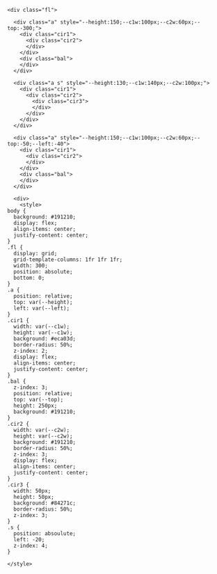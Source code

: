     <div class="fl">

      <div class="a" style="--height:150;--c1w:100px;--c2w:60px;--top:-300;">
        <div class="cir1">
          <div class="cir2">
          </div>
        </div>
        <div class="bal">
        </div>
      </div>

      <div class="a s" style="--height:130;--c1w:140px;--c2w:100px;">
        <div class="cir1">
          <div class="cir2">
            <div class="cir3">
            </div>
          </div>
        </div>
      </div>

      <div class="a" style="--height:150;--c1w:100px;--c2w:60px;--top:-50;--left:-40">
        <div class="cir1">
          <div class="cir2">
          </div>
        </div>
        <div class="bal">
        </div>
      </div>

      <div>
        <style>
    body {
      background: #191210;
      display: flex;
      align-items: center;
      justify-content: center;
    }
    .fl {
      display: grid;
      grid-template-columns: 1fr 1fr 1fr;
      width: 300;
      position: absolute;
      bottom: 0;
    }
    .a {
      position: relative;
      top: var(--height);
      left: var(--left);
    }
    .cir1 {
      width: var(--c1w);
      height: var(--c1w);
      background: #eca03d;
      border-radius: 50%;
      z-index: 2;
      display: flex;
      align-items: center;
      justify-content: center;
    }
    .bal {
      z-index: 3;
      position: relative;
      top: var(--top);
      height: 250px;
      background: #191210;
    }
    .cir2 {
      width: var(--c2w);
      height: var(--c2w);
      background: #191210;
      border-radius: 50%;
      z-index: 3;
      display: flex;
      align-items: center;
      justify-content: center;
    }
    .cir3 {
      width: 50px;
      height: 50px;
      background: #84271c;
      border-radius: 50%;
      z-index: 3;
    }
    .s {
      position: absoulute;
      left: -20;
      z-index: 4;
    }

    </style>
